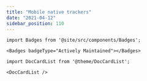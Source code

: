 ```yaml
---
title: "Mobile native trackers"
date: "2021-04-12"
sidebar_position: 110
---
```


```mdx-code-block
import Badges from '@site/src/components/Badges';

<Badges badgeType="Actively Maintained"></Badges>
```

```mdx-code-block
import DocCardList from '@theme/DocCardList';

<DocCardList />
```
